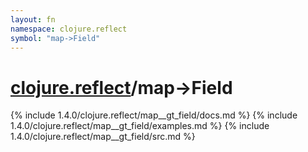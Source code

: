 ```yaml
---
layout: fn
namespace: clojure.reflect
symbol: "map->Field"
---
```


# [clojure.reflect](../)/map->Field

{% include 1.4.0/clojure.reflect/map__gt_field/docs.md %}
{% include 1.4.0/clojure.reflect/map__gt_field/examples.md %}
{% include 1.4.0/clojure.reflect/map__gt_field/src.md %}


